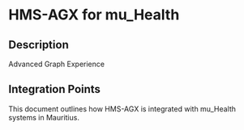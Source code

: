 # HMS-AGX for mu_Health

## Description

Advanced Graph Experience

## Integration Points

This document outlines how HMS-AGX is integrated with mu_Health systems in Mauritius.
